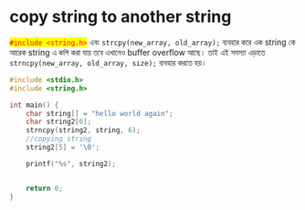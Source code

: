 # copy string to another string

<mark style="color:red;">`#include <string.h>`</mark> এবং  `strcpy(new_array, old_array);` ব্যবহার করে এক string কে আরেক string এ কপি করা যায় তবে এখানেও buffer overflow আছে। তাই এই সমস্যা এড়াতে `strncpy(new_array, old_array, size);` ব্যবহার করতে হয়।&#x20;

```c
#include <stdio.h>
#include <string.h>

int main() {
    char string[] = "hello world again";
    char string2[6];
    strncpy(string2, string, 6);
    //copying string
    string2[5] = '\0';

    printf("%s", string2);


    return 0;
}

```
